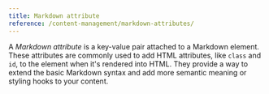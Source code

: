 ```yaml
---
title: Markdown attribute
reference: /content-management/markdown-attributes/
---
```


A _Markdown attribute_ is a key-value pair attached to a Markdown element. These attributes are commonly used to add HTML attributes, like `class` and `id`, to the element when it's rendered into HTML. They provide a way to extend the basic Markdown syntax and add more semantic meaning or styling hooks to your content.
